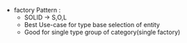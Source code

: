 - factory Pattern :
    - SOLID -> S,O,L
    - Best Use-case for type base selection of entity
    - Good for single type group of category(single factory)